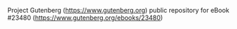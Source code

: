 Project Gutenberg (https://www.gutenberg.org) public repository for eBook #23480 (https://www.gutenberg.org/ebooks/23480)

